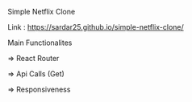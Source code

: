  Simple Netflix Clone

 Link : https://sardar25.github.io/simple-netflix-clone/

 Main Functionalites 

  => React Router

  => Api Calls (Get)

  => Responsiveness
